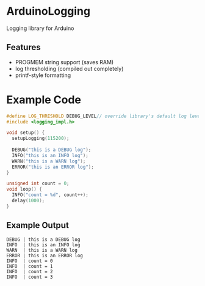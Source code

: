 # ArduinoLogging
Logging library for Arduino

## Features
 * PROGMEM string support (saves RAM)
 * log thresholding (compiled out completely)
 * printf-style formatting

# Example Code
```c++
#define LOG_THRESHOLD DEBUG_LEVEL// override library's default log level of INFO
#include <logging_impl.h>

void setup() {
  setupLogging(115200);
  
  DEBUG("this is a DEBUG log");
  INFO("this is an INFO log");
  WARN("this is a WARN log");
  ERROR("this is an ERROR log");
}

unsigned int count = 0;
void loop() {
  INFO("count = %d", count++);
  delay(1000);
}
```

## Example Output
```
DEBUG | this is a DEBUG log
INFO  | this is an INFO log
WARN  | this is a WARN log
ERROR | this is an ERROR log
INFO  | count = 0
INFO  | count = 1
INFO  | count = 2
INFO  | count = 3
```
